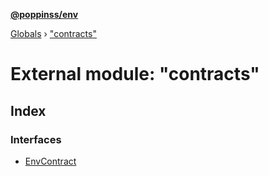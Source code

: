**[@poppinss/env](../README.md)**

[Globals](../README.md) › ["contracts"](_contracts_.md)

# External module: "contracts"

## Index

### Interfaces

* [EnvContract](../interfaces/_contracts_.envcontract.md)